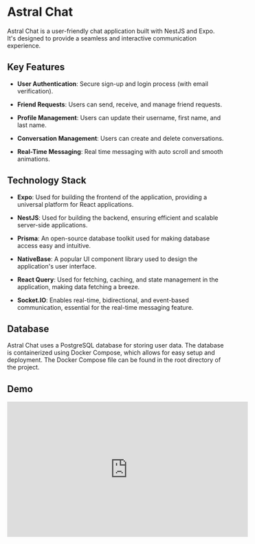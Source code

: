 # Astral Chat

Astral Chat is a user-friendly chat application built with NestJS and Expo. It's designed to provide a seamless and interactive communication experience.

## Key Features

- **User Authentication**: Secure sign-up and login process (with email verification).

- **Friend Requests**: Users can send, receive, and manage friend requests.

- **Profile Management**: Users can update their username, first name, and last name.

- **Conversation Management**: Users can create and delete conversations.

- **Real-Time Messaging**: Real time messaging with auto scroll and smooth animations.

## Technology Stack

- **Expo**: Used for building the frontend of the application, providing a universal platform for React applications.

- **NestJS**: Used for building the backend, ensuring efficient and scalable server-side applications.

- **Prisma**: An open-source database toolkit used for making database access easy and intuitive.

- **NativeBase**: A popular UI component library used to design the application's user interface.

- **React Query**: Used for fetching, caching, and state management in the application, making data fetching a breeze.

- **Socket.IO**: Enables real-time, bidirectional, and event-based communication, essential for the real-time messaging feature.

## Database

Astral Chat uses a PostgreSQL database for storing user data. The database is containerized using Docker Compose, which allows for easy setup and deployment. The Docker Compose file can be found in the root directory of the project.


## Demo

<iframe width="560" height="315" src="https://www.youtube.com/embed/" frameborder="0" allow="accelerometer; autoplay; clipboard-write; encrypted-media; gyroscope; picture-in-picture" allowfullscreen></iframe>


